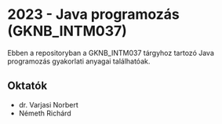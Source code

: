 # 2023 - Java programozás (GKNB_INTM037)
Ebben a repositoryban a GKNB_INTM037 tárgyhoz tartozó Java programozás gyakorlati 
anyagai találhatóak.

## Oktatók
- dr. Varjasi Norbert
- Németh Richárd
